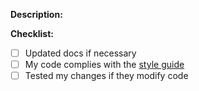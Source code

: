**Description:**

**Checklist:**

- [ ] Updated docs if necessary
- [ ] My code complies with the [style guide](docs/code-style.md)
- [ ] Tested my changes if they modify code
